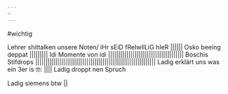 ```yaml
---
~
---
```

#wichtig

Lehrer shittalken unsere Noten/ iHr sEiD fReIwIlLiG hIeR
|||||| 
Osko beeing deppat
|||||||||
Idi Momente von idi
|||||||||||||||||||||||||||||||||||||
Boschis Stifdrops
|||||||||||||||||||||||||||||||||||||||||||||||||||||||||||
Ladig erklärt uns was ein 3er is 🤓:
||||
Ladig droppt nen Spruch

Ladig siemens btw
||
